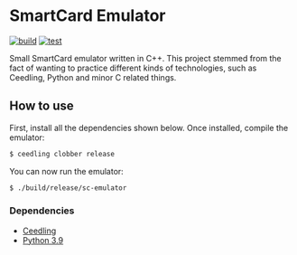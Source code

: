 # SmartCard Emulator

[![build](https://github.com/dani3/sc-emulator/actions/workflows/build.yml/badge.svg)](https://github.com/dani3/sc-emulator/actions/workflows/build.yml)
[![test](https://github.com/dani3/sc-emulator/actions/workflows/unit-test.yml/badge.svg)](https://github.com/dani3/sc-emulator/actions/workflows/unit-test.yml)

Small SmartCard emulator written in C++. This project stemmed from the fact of wanting to practice different kinds of technologies, such as Ceedling, Python and minor C related things.

## How to use

First, install all the dependencies shown below. Once installed, compile the emulator:

```sh
$ ceedling clobber release
```

You can now run the emulator:

```sh
$ ./build/release/sc-emulator
```

### Dependencies

- [Ceedling](https://www.throwtheswitch.org/ceedling)
- [Python 3.9](https://www.python.org/)
